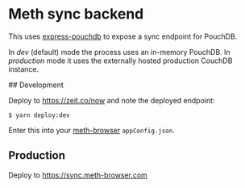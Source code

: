 # Meth sync backend

This uses [express-pouchdb]() to expose a sync endpoint for PouchDB.

In _dev_ (default) mode the process uses an in-memory PouchDB. In _production_
mode it uses the externally hosted production CouchDB instance.

## Development

Deploy to https://zeit.co/now and note the deployed endpoint:

```shell
$ yarn deploy:dev
```

 Enter this into
your [meth-browser]() `appConfig.json`.

## Production

Deploy to https://sync.meth-browser.com
